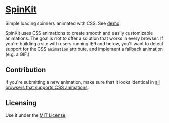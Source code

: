 [SpinKit](http://tobiasahlin.com/spinkit/)
============

Simple loading spinners animated with CSS. See [demo](http://tobiasahlin.com/spinkit/).

SpinKit uses CSS animations to create smooth and easily customizable animations. The goal is not to offer a solution that works in every browser. If you're building a site with users running IE9 and below, you'll want to detect support for the CSS `animation` attribute, and implement a fallback animation (e.g. a GIF.)

## Contribution

If you're submitting a new animation, make sure that it looks identical in [all browsers that supports CSS animations](http://caniuse.com/css-animation).

## Licensing

Use it under the [MIT License](/LICENSE).
